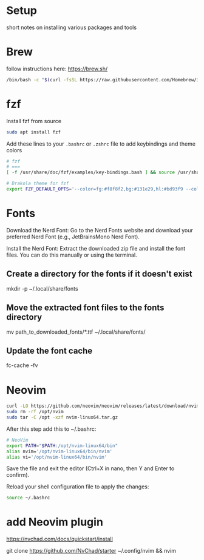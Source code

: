 # Setup

short notes on installing various packages and tools


# Brew

follow instructions here: https://brew.sh/
```bash
/bin/bash -c "$(curl -fsSL https://raw.githubusercontent.com/Homebrew/install/HEAD/install.sh)"
```




# fzf
Install fzf from source
```bash
sudo apt install fzf
```
Add these lines to your `.bashrc` or `.zshrc` file to add keybindings and theme colors
```bash
# fzf
# ===
[ -f /usr/share/doc/fzf/examples/key-bindings.bash ] && source /usr/share/doc/fzf/examples/key-bindings.bash

# Drakola theme for fzf
export FZF_DEFAULT_OPTS='--color=fg:#f8f8f2,bg:#131e29,hl:#bd93f9 --color=fg+:#f8f8f2,bg+:#44475a,hl+:#bd93f9 --color=info:#ffb86c,prompt:#50fa7b,pointer:#ff79c6 --color=marker:#ff79c6,spinner:#ffb86c,header:#6272a4'
```


# Fonts

Download the Nerd Font:
Go to the Nerd Fonts website and download your preferred Nerd Font (e.g., JetBrainsMono Nerd Font).

Install the Nerd Font:
Extract the downloaded zip file and install the font files. You can do this manually or using the terminal.

## Create a directory for the fonts if it doesn't exist
mkdir -p ~/.local/share/fonts

## Move the extracted font files to the fonts directory
mv path_to_downloaded_fonts/*.ttf ~/.local/share/fonts/

## Update the font cache
fc-cache -fv


# Neovim

```bash
curl -LO https://github.com/neovim/neovim/releases/latest/download/nvim-linux64.tar.gz
sudo rm -rf /opt/nvim
sudo tar -C /opt -xzf nvim-linux64.tar.gz
```
After this step add this to ~/.bashrc:

```bash
# NeoVim
export PATH="$PATH:/opt/nvim-linux64/bin"
alias nvim='/opt/nvim-linux64/bin/nvim'
alias vi='/opt/nvim-linux64/bin/nvim'
```
Save the file and exit the editor (Ctrl+X in nano, then Y and Enter to confirm).

Reload your shell configuration file to apply the changes:

```bash
source ~/.bashrc
```

# add Neovim plugin

https://nvchad.com/docs/quickstart/install

git clone https://github.com/NvChad/starter ~/.config/nvim && nvim

